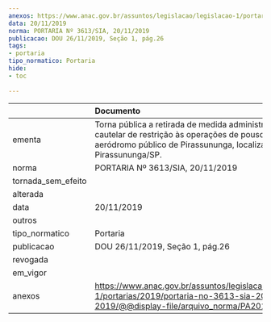 ```yaml
---
anexos: https://www.anac.gov.br/assuntos/legislacao/legislacao-1/portarias/2019/portaria-no-3613-sia-20-11-2019/@@display-file/arquivo_norma/PA2019-3613.pdf
data: 20/11/2019
norma: PORTARIA Nº 3613/SIA, 20/11/2019
publicacao: DOU 26/11/2019, Seção 1, pág.26
tags:
- portaria
tipo_normatico: Portaria
hide: 
- toc 
 
---
```


|                    | Documento                                                                                                                                                          |
|:-------------------|:-------------------------------------------------------------------------------------------------------------------------------------------------------------------|
| ementa             | Torna pública a retirada de medida administrativa cautelar de restrição às operações de pouso no aeródromo público de Pirassununga, localizado em Pirassununga/SP. |
| norma              | PORTARIA Nº 3613/SIA, 20/11/2019                                                                                                                                   |
| tornada_sem_efeito |                                                                                                                                                                    |
| alterada           |                                                                                                                                                                    |
| data               | 20/11/2019                                                                                                                                                         |
| outros             |                                                                                                                                                                    |
| tipo_normatico     | Portaria                                                                                                                                                           |
| publicacao         | DOU 26/11/2019, Seção 1, pág.26                                                                                                                                    |
| revogada           |                                                                                                                                                                    |
| em_vigor           |                                                                                                                                                                    |
| anexos             | https://www.anac.gov.br/assuntos/legislacao/legislacao-1/portarias/2019/portaria-no-3613-sia-20-11-2019/@@display-file/arquivo_norma/PA2019-3613.pdf               |